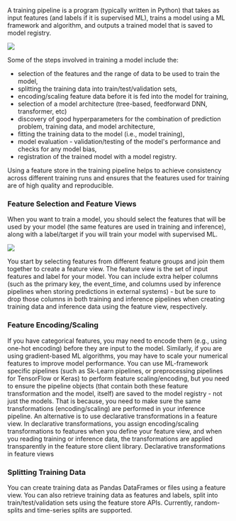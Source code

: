A training pipeline is a program (typically written in Python) that takes as input features (and labels if it is supervised ML), trains a model using a ML framework and algorithm, and outputs a trained model that is saved to model registry. 

<img src="../../../../assets/images/concepts/fs/training-pipeline.svg">

Some of the steps involved in training a model include the:

* selection of the features and the range of data to be used to train the model, 
* splitting the training data into train/test/validation sets,
* encoding/scaling feature data before it is fed into the model for training,
* selection of a model architecture (tree-based, feedforward DNN, transformer, etc)
* discovery of good hyperparameters for the combination of prediction problem, training data, and model architecture,
* fitting the training data to the model (i.e., model training),
* model evaluation - validation/testing of the model's performance and checks for any model bias,
* registration of the trained model with a model registry.

Using a feature store in the training pipeline helps to achieve consistency across different training runs and ensures that the features used for training are of high quality and reproducible.

### Feature Selection and Feature Views

When you want to train a model, you should select the features that will be used by your model (the same features are used in training and inference), along with a label/target if you will train your model with supervised ML.

<img src="../../../../assets/images/concepts/fs/feature-selection.svg">

You start by selecting features from different feature groups and join them together to create a feature view. The feature view is the set of input features and label for your model. You can include extra helper columns (such as the primary key, the event_time, and columns used by inference pipelines when storing predictions in external systems) - but be sure to drop those columns in both training and inference pipelines when creating training data and inference data using the feature view, respectively.

### Feature Encoding/Scaling
If you have categorical features, you may need to encode them (e.g., using one-hot encoding) before they are input to the model. Similarly, if you are using gradient-based ML algorithms, you may have to scale your numerical features to improve model performance. You can use ML-framework specific pipelines (such as Sk-Learn pipelines, or preprocessing pipelines for TensorFlow or Keras) to perform feature scaling/encoding, but you need to ensure the pipeline objects (that contain both these feature transformation and the model, itself) are saved to the model registry - not just the models. That is because, you need to make sure the same transformations (encoding/scaling) are performed in your inference pipeline. An alternative is to use declarative transformations in a feature view. In declarative transformations, you assign encoding/scaling transformations to features when you define your feature view, and when you reading training or inference data, the transformations are applied transparently in the feature store client library.
Declarative transformations in feature views

### Splitting Training Data
You can create training data as Pandas DataFrames or files using a feature view. You can also retrieve training data as features and labels, split into train/test/validation sets using the feature store APIs. Currently, random-splits and time-series splits are supported.

